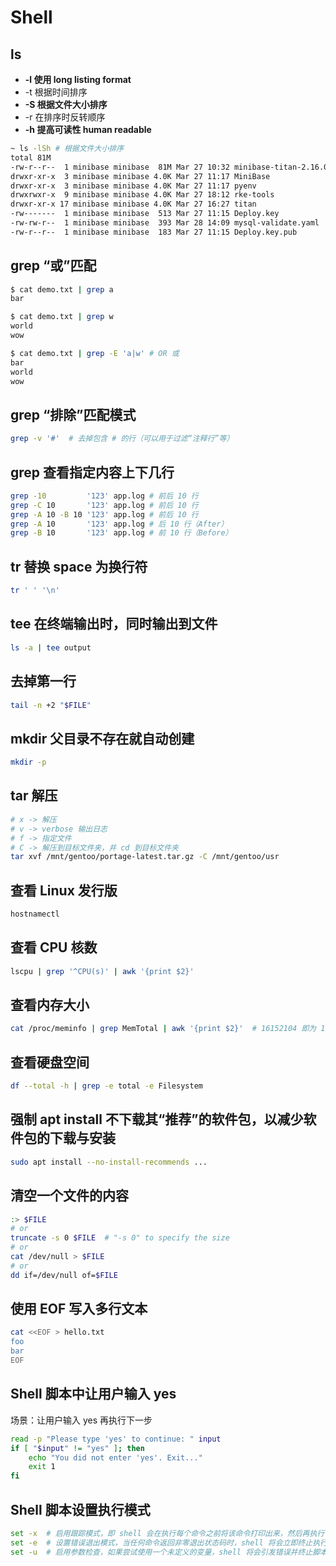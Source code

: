 # Shell

## ls

* **-l 使用 long listing format**
* -t 根据时间排序
* **-S 根据文件大小排序**
* -r 在排序时反转顺序
* **-h 提高可读性 human readable**

```bash
~ ls -lSh # 根据文件大小排序
total 81M
-rw-r--r--  1 minibase minibase  81M Mar 27 10:32 minibase-titan-2.16.0.tar.gz
drwxr-xr-x  3 minibase minibase 4.0K Mar 27 11:17 MiniBase
drwxr-xr-x  3 minibase minibase 4.0K Mar 27 11:17 pyenv
drwxrwxr-x  9 minibase minibase 4.0K Mar 27 18:12 rke-tools
drwxr-xr-x 17 minibase minibase 4.0K Mar 27 16:27 titan
-rw-------  1 minibase minibase  513 Mar 27 11:15 Deploy.key
-rw-rw-r--  1 minibase minibase  393 Mar 28 14:09 mysql-validate.yaml
-rw-r--r--  1 minibase minibase  183 Mar 27 11:15 Deploy.key.pub
```

## grep “或”匹配

```bash
$ cat demo.txt | grep a
bar
```

```bash
$ cat demo.txt | grep w
world
wow
```

```bash
$ cat demo.txt | grep -E 'a|w' # OR 或
bar
world
wow
```

## grep “排除”匹配模式

```bash
grep -v '#'  # 去掉包含 # 的行（可以用于过滤“注释行”等）
```

## grep 查看指定内容上下几行

```bash
grep -10         '123' app.log # 前后 10 行
grep -C 10       '123' app.log # 前后 10 行
grep -A 10 -B 10 '123' app.log # 前后 10 行
grep -A 10       '123' app.log # 后 10 行（After）
grep -B 10       '123' app.log # 前 10 行（Before）
```

## tr 替换 space 为换行符

```bash
tr ' ' '\n'
```

## tee 在终端输出时，同时输出到文件

```bash
ls -a | tee output
```

## 去掉第一行

```bash
tail -n +2 "$FILE"
```

## mkdir 父目录不存在就自动创建

```bash
mkdir -p
```

## tar 解压

```bash
# x -> 解压
# v -> verbose 输出日志
# f -> 指定文件
# C -> 解压到目标文件夹，并 cd 到目标文件夹
tar xvf /mnt/gentoo/portage-latest.tar.gz -C /mnt/gentoo/usr
```

## 查看 Linux 发行版

```bash
hostnamectl
```

## 查看 CPU 核数

```bash
lscpu | grep '^CPU(s)' | awk '{print $2}'
```

## 查看内存大小

```bash
cat /proc/meminfo | grep MemTotal | awk '{print $2}'  # 16152104 即为 16G
```

## 查看硬盘空间

```bash
df --total -h | grep -e total -e Filesystem
```

## 强制 apt install 不下载其“推荐”的软件包，以减少软件包的下载与安装

```bash
sudo apt install --no-install-recommends ...
```

## 清空一个文件的内容

```bash
:> $FILE
# or
truncate -s 0 $FILE  # "-s 0" to specify the size
# or
cat /dev/null > $FILE
# or
dd if=/dev/null of=$FILE
```

## 使用 EOF 写入多行文本

```bash
cat <<EOF > hello.txt
foo
bar
EOF
```

## Shell 脚本中让用户输入 yes

场景：让用户输入 yes 再执行下一步

```bash
read -p "Please type 'yes' to continue: " input 
if [ "$input" != "yes" ]; then 
    echo "You did not enter 'yes'. Exit..."
    exit 1
fi
```

## Shell 脚本设置执行模式

```bash
set -x  # 启用跟踪模式，即 shell 会在执行每个命令之前将该命令打印出来，然后再执行它
set -e  # 设置错误退出模式，当任何命令返回非零退出状态码时，shell 将会立即终止执行，并退出脚本
set -u  # 启用参数检查，如果尝试使用一个未定义的变量，shell 将会引发错误并终止脚本的执行
```
